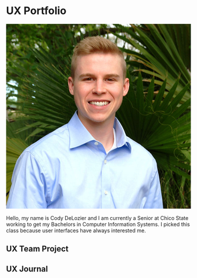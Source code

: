 # UX Portfolio

![alt text](https://github.com/UsabilityEngineering/uxportfolio-cdelozier/blob/master/cdeloizer.jpg "Picture of myself")

Hello, my name is Cody DeLozier and I am currently a Senior at Chico State working to get my Bachelors in Computer Information Systems. I picked this class because user interfaces have always interested me.

## UX Team Project


## UX Journal

